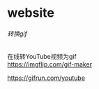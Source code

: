 # website

###### 转换gif

在线转YouTube视频为gif  
https://imgflip.com/gif-maker

https://gifrun.com/youtube
